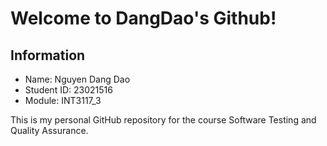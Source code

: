 # Welcome to DangDao's Github!

## Information

- Name: Nguyen Dang Dao
- Student ID: 23021516
- Module: INT3117_3

This is my personal GitHub repository for the course Software Testing and Quality Assurance.
